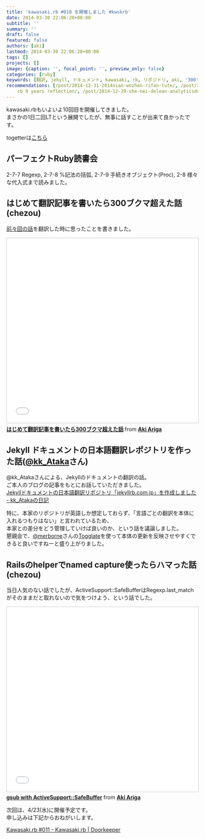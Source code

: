 ```yaml
---
title: 'kawasaki.rb #010 を開催しました #kwskrb'
date: 2014-03-30 22:06:20+00:00
subtitle: ''
summary: ''
draft: false
featured: false
authors: [aki]
lastmod: 2014-03-30 22:06:20+00:00
tags: []
projects: []
image: {caption: '', focal_point: '', preview_only: false}
categories: [ruby]
keywords: [翻訳, jekyll, ドキュメント, kawasaki, rb, リポジトリ, aki, '300', 本家, ariga]
recommendations: [/post/2014-12-31-2014nian-wozhen-rifan-tute/, /post/2022-06-18-kawasaki
    rb 9 years reflection/, /post/2014-12-29-she-nei-delean-analyticsdu-shu-hui-wozhong-emasita/]
---
```

kawasaki.rbもいよいよ10回目を開催してきました。\
まさかの1日二回LTという展開でしたが、無事に話すことが出来て良かったです。

togetterは[こちら](http://togetter.com/li/648447)

## パーフェクトRuby読書会

2-7-7 Regexp, 2-7-8 %記法の括弧, 2-7-9 手続きオブジェクト(Proc), 2-8 様々な代入式まで読みました。

## はじめて翻訳記事を書いたら300ブクマ超えた話 (chezou)

[前々回の話](https://chezo.uno/post/2014-01-18-ke-xue-ji-suan-niokerujun-zhi-hua-aruihanazepythongazhao-shi-nita-yan-yu-nosieawoduo-tuteiruka/)を翻訳した時に思ったことを書きました。

<iframe src="//www.slideshare.net/slideshow/embed_code/key/bQD8lAbyLDM2WL" width="595" height="485" frameborder="0" marginwidth="0" marginheight="0" scrolling="no" style="border:1px solid #CCC; border-width:1px; margin-bottom:5px; max-width: 100%;" allowfullscreen> </iframe> <div style="margin-bottom:5px"> <strong> <a href="//www.slideshare.net/chezou/rails-32784327" title="はじめて翻訳記事を書いたら300ブクマ超えた話" target="_blank">はじめて翻訳記事を書いたら300ブクマ超えた話</a> </strong> from <strong><a href="https://www.slideshare.net/chezou" target="_blank">Aki Ariga</a></strong> </div>

## Jekyll ドキュメントの日本語翻訳レポジトリを作った話([@kk_Ataka](https://twitter.com/kk_Ataka)さん)

@kk_Atakaさんによる、Jekyllのドキュメントの翻訳の話。\
ご本人のブログの記事をもとにお話していただきました。\
[Jekyllドキュメントの日本語翻訳リポジトリ「jekyllrb.com.jp」を作成しました - kk_Atakaの日記](http://d.hatena.ne.jp/kk_Ataka/20140314/1394723421)

特に、本家のリポジトリが英語しか想定しておらず、「言語ごとの翻訳を本体に入れるつもりはない」と言われているため、\
本家との差分をどう管理していけば良いのか、という話を議論しました。\
懇親会で、[@merborne](https://twitter.com/merborne)さんの[Togglate](http://melborne.github.io/2014/02/17/update-togglate-for-renewed-proposal-to-translation/)を使って本体の更新を反映させやすくできると良いですねーと盛り上がりました。

## Railsのhelperでnamed capture使ったらハマった話 (chezou)

当日人気のない話でしたが、ActiveSupport::SafeBufferはRegexp.last_matchがそのままだと取れないので気をつけよう、という話でした。

<iframe src="//www.slideshare.net/slideshow/embed_code/key/LcsZkYnrInT2wl" width="595" height="485" frameborder="0" marginwidth="0" marginheight="0" scrolling="no" style="border:1px solid #CCC; border-width:1px; margin-bottom:5px; max-width: 100%;" allowfullscreen> </iframe> <div style="margin-bottom:5px"> <strong> <a href="//www.slideshare.net/chezou/namd-capture-with" title="gsub with ActiveSupport::SafeBuffer" target="_blank">gsub with ActiveSupport::SafeBuffer</a> </strong> from <strong><a href="https://www.slideshare.net/chezou" target="_blank">Aki Ariga</a></strong> </div>

次回は、4/23(水)に開催予定です。\
申し込みは下記からおねがいします。

[Kawasaki.rb #011 - Kawasaki.rb | Doorkeeper](http://kawasakirb.doorkeeper.jp/events/10187)
